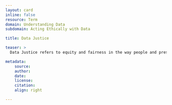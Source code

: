 ```yaml
---
layout: card
inline: false
resource: Term
domain: Understanding Data
subdomain: Acting Ethically with Data

title: Data Justice

teaser: >
  Data Justice refers to equity and fairness in the way people and pressing social issues are disclosed, represented, and treated as a result of the collection, analysis, production, and presentation of data.

metadata:
    source:
    author:
    date:
    license:
    citation:
    align: right

---
```

